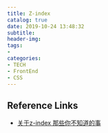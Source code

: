 ```yaml
---
title: Z-index
catalog: true
date: 2019-10-24 13:48:32
subtitle:
header-img:
tags:
- 
categories:
- TECH
- FrontEnd
- CSS
---
```






## Reference Links
- [关于z-index 那些你不知道的事](https://webdesign.tutsplus.com/zh-hans/articles/what-you-may-not-know-about-the-z-index-property--webdesign-16892)
<!-- - [官方文档中文版：hooks](https://zh-hans.reactjs.org/docs/hooks-intro.html) -->